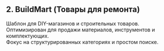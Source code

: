 ## 2. BuildMart (Товары для ремонта)
Шаблон для DIY-магазинов и строительных товаров.  
Оптимизирован для продажи материалов, инструментов и комплектующих.  
Фокус на структурированных категориях и простом поиске.